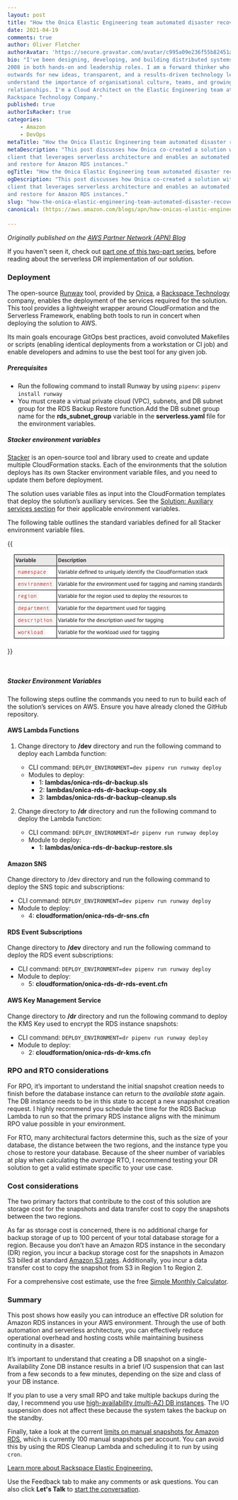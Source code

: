 ```yaml
---
layout: post
title: "How the Onica Elastic Engineering team automated disaster recovery for Amazon RDS instances: Part Two"
date: 2021-04-19
comments: true
author: Oliver Fletcher
authorAvatar: 'https://secure.gravatar.com/avatar/c995a09e236f55b82451a9f8a6add9ad'
bio: "I've been designing, developing, and building distributed systems since
2008 in both hands-on and leadership roles. I am a forward thinker who looks
outwards for new ideas, transparent, and a results-driven technology leader. I
understand the importance of organisational culture, teams, and growing
relationships. I'm a Cloud Architect on the Elastic Engineering team at Onica, a
Rackspace Technology Company."
published: true
authorIsRacker: true
categories:
    - Amazon
    - DevOps
metaTitle: "How the Onica Elastic Engineering team automated disaster recovery for Amazon RDS instances: Part Two"
metaDescription: "This post discusses how Onica co-created a solution with a
client that leverages serverless architecture and enables an automated backup
and restore for Amazon RDS instances."
ogTitle: "How the Onica Elastic Engineering team automated disaster recovery for Amazon RDS instances: Part Two"
ogDescription: "This post discusses how Onica co-created a solution with a
client that leverages serverless architecture and enables an automated backup
and restore for Amazon RDS instances."
slug: "how-the-onica-elastic-engineering-team-automated-disaster-recovery-for-amazon-rds-instances-part-two"
canonical: (https://aws.amazon.com/blogs/apn/how-onicas-elastic-engineering-team-automated-disaster-recovery-for-amazon-rds-instances/

---
```


*Originally published on the [AWS Partner Network (APN) Blog](https://aws.amazon.com/blogs/apn/how-onicas-elastic-engineering-team-automated-disaster-recovery-for-amazon-rds-instances/)*

If you haven't seen it, check out
[part one of this two-part series](https://docs.rackspace.com/blog/how-the-onica-elastic-engineering-team-automated-disaster-recovery-for-amazon-rds-instances-part-one/),
before reading about the serverless DR implementation of our solution.

<!--more-->

### Deployment

The open-source [Runway](https://docs.onica.com/projects/runway/en/release/)
tool, provided by [Onica](https://onica.com/), a
[Rackspace Technology](https://www.rackspace.com/) company, enables the
deployment of the services required for the solution. This tool provides a
lightweight wrapper around CloudFormation and the Serverless Framework, enabling
both tools to run in concert when deploying the solution to AWS.

Its main goals encourage GitOps best practices, avoid convoluted Makefiles or
scripts (enabling identical deployments from a workstation or CI job) and enable
developers and admins to use the best tool for any given job.

##### Prerequisites

- Run the following command to install Runway by using `pipenv`:
       `pipenv install runway`
- You must create a virtual private cloud (VPC), subnets, and DB subnet group
  for the RDS Backup Restore function.Add the DB subnet group name for the **rds_subnet_group** variable in the **serverless.yaml** file for the
  environment variables.

##### Stacker environment variables

[Stacker](https://stacker.readthedocs.io/en/latest/terminology.html#blueprint)
is an open-source tool and library used to create and update multiple
CloudFormation stacks. Each of the environments that the solution deploys has
its own Stacker environment variable files, and you need to update them before
deployment.

The solution uses variable files as input into the CloudFormation templates that
deploy the solution’s auxiliary services. See the
[Solution: Auxiliary services section](https://docs.rackspace.com/blog/how-the-onica-elastic-engineering-team-automated-disaster-recovery-for-amazon-rds-instances-part-one/)
for their applicable environment variables.

The following table outlines the standard variables defined for all Stacker
environment variable files.

{{<img src="Table1.png" title="" alt="">}}

</br>

##### Stacker Environment Variables

The following steps outline the commands you need to run to build each of the
solution’s services on AWS. Ensure you have already cloned the GitHub repository.

#### AWS Lambda Functions

1. Change directory to **/dev** directory and run the following command to deploy
   each Lambda function:

    - CLI command: `DEPLOY_ENVIRONMENT=dev pipenv run runway deploy`
    - Modules to deploy:
        - 1: **lambdas/onica-rds-dr-backup.sls**
        - 2: **lambdas/onica-rds-dr-backup-copy.sls**
        - 3: **lambdas/onica-rds-dr-backup-cleanup.sls**
2. Change directory to **/dr** directory and run the following command to deploy
   the Lambda function:

    - CLI command: `DEPLOY_ENVIRONMENT=dr pipenv run runway deploy`
    - Module to deploy:
        - 1: **lambdas/onica-rds-dr-backup-restore.sls**

#### Amazon SNS

Change directory to /dev directory and run the following command to deploy the
SNS topic and subscriptions:

- CLI command: `DEPLOY_ENVIRONMENT=dev pipenv run runway deploy`
- Module to deploy:
  - 4: **cloudformation/onica-rds-dr-sns.cfn**

#### RDS Event Subscriptions

Change directory to **/dev** directory and run the following command to deploy
the RDS event subscriptions:

- CLI command: `DEPLOY_ENVIRONMENT=dev pipenv run runway deploy`
- Module to deploy:
  - 5: **cloudformation/onica-rds-dr-rds-event.cfn**

#### AWS Key Management Service

Change directory to **/dr** directory and run the following command to deploy
the KMS Key used to encrypt the RDS instance snapshots:

- CLI command: `DEPLOY_ENVIRONMENT=dr pipenv run runway deploy`
- Module to deploy:
  - 2: **cloudformation/onica-rds-dr-kms.cfn**

### RPO and RTO considerations

For RPO, it’s important to understand the initial snapshot creation needs to
finish before the database instance can return to the *available state* again.
The DB instance needs to be in this state to accept a new snapshot creation
request. I highly recommend you schedule the time for the RDS Backup Lambda to
run so that the primary RDS instance aligns with the minimum RPO value possible
in your environment.

For RTO, many architectural factors determine this, such as the size of your
database, the distance between the two regions, and the instance type you chose
to restore your database. Because of the sheer number of variables at play when
calculating the *average* RTO, I recommend testing your DR solution to get a
valid estimate specific to your use case.

### Cost considerations

The two primary factors that contribute to the cost of this solution are storage
cost for the snapshots and data transfer cost to copy the snapshots between the
two regions.

As far as storage cost is concerned, there is no additional charge for backup
storage of up to 100 percent of your total database storage for a region. Because
you don’t have an Amazon RDS instance in the secondary (DR) region, you incur a
backup storage cost for the snapshots in Amazon S3 billed at standard
[Amazon S3 rates](https://aws.amazon.com/s3/pricing/). Additionally, you incur a
data transfer cost to copy the snapshot from S3 in Region 1 to Region 2.

For a comprehensive cost estimate, use the free
[Simple Monthly Calculator](https://calculator.s3.amazonaws.com/index.html).

### Summary

This post shows how easily you can introduce an effective DR solution for Amazon
RDS instances in your AWS environment. Through the use of both automation and
serverless architecture, you can effectively reduce operational overhead and
hosting costs while maintaining business continuity in a disaster.

It’s important to understand that creating a DB snapshot on a single-Availability
Zone DB instance results in a brief I/O suspension that can last from a few
seconds to a few minutes, depending on the size and class of your DB instance.

If you plan to use a very small RPO and take multiple backups during the day, I
recommend you use [high-availability (multi-AZ) DB instances](https://docs.aws.amazon.com/AmazonRDS/latest/UserGuide/Concepts.MultiAZ.html).
The I/O suspension does not affect these because the system takes the backup on the standby.

Finally, take a look at the current [limits on manual snapshots for Amazon RDS](https://docs.aws.amazon.com/AmazonRDS/latest/UserGuide/CHAP_Limits.html),
which is currently 100 manual snapshots per account. You can avoid this by using
the RDS Cleanup Lambda and scheduling it to run by using `cron`.

<a class="cta blue" id="cta" href="https://www.rackspace.com/solutions/elastic-engineering">Learn more about Rackspace Elastic Engineering.</a>

Use the Feedback tab to make any comments or ask questions. You can also click
**Let's Talk** to [start the conversation](https://www.rackspace.com/).
